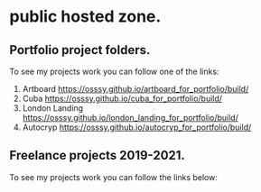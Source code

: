 # public hosted zone.

## Portfolio project folders.
To see my projects work you can follow one of the links: 
1. Artboard https://osssy.github.io/artboard_for_portfolio/build/
2. Cuba https://osssy.github.io/cuba_for_portfolio/build/
3. London Landing https://osssy.github.io/london_landing_for_portfolio/build/
4. Autocryp https://osssy.github.io/autocryp_for_portfolio/build/

## Freelance projects 2019-2021.
To see my projects work you can follow the links below: